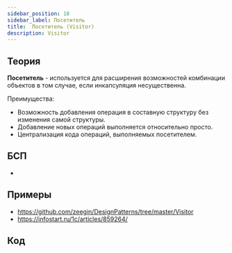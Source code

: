 ```yaml
---
sidebar_position: 18
sidebar_label: Посетитель
title:  Посетитель (Visitor)
description: Visitor
---
```

## Теория
**Посетитель** - используется для расширения возможностей комбинации объектов в том случае, если инкапсуляция несущественна. 

Преимущества:
- Возможность добавления операция в составную структуру без изменения самой структуры.
- Добавление новых операций выполняется относительно просто.
- Централизация кода операций, выполняемых посетителем.

## БСП
- 

## Примеры
- https://github.com/zeegin/DesignPatterns/tree/master/Visitor
- https://infostart.ru/1c/articles/859264/

## Код
